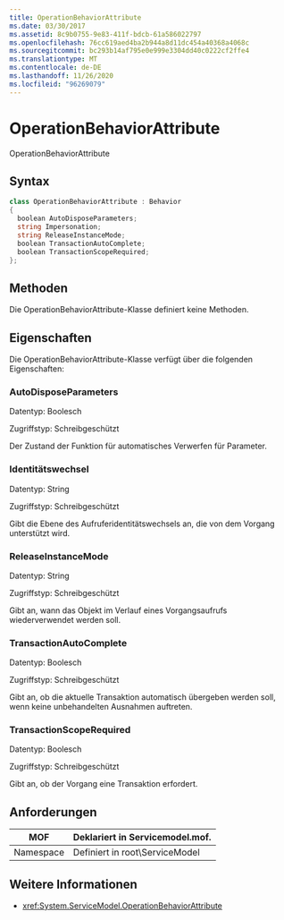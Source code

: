 ```yaml
---
title: OperationBehaviorAttribute
ms.date: 03/30/2017
ms.assetid: 8c9b0755-9e83-411f-bdcb-61a586022797
ms.openlocfilehash: 76cc619aed4ba2b944a8d11dc454a40368a4068c
ms.sourcegitcommit: bc293b14af795e0e999e3304dd40c0222cf2ffe4
ms.translationtype: MT
ms.contentlocale: de-DE
ms.lasthandoff: 11/26/2020
ms.locfileid: "96269079"
---
```

# <a name="operationbehaviorattribute"></a>OperationBehaviorAttribute

OperationBehaviorAttribute  
  
## <a name="syntax"></a>Syntax  
  
```csharp
class OperationBehaviorAttribute : Behavior  
{  
  boolean AutoDisposeParameters;  
  string Impersonation;  
  string ReleaseInstanceMode;  
  boolean TransactionAutoComplete;  
  boolean TransactionScopeRequired;  
};  
```  
  
## <a name="methods"></a>Methoden  

 Die OperationBehaviorAttribute-Klasse definiert keine Methoden.  
  
## <a name="properties"></a>Eigenschaften  

 Die OperationBehaviorAttribute-Klasse verfügt über die folgenden Eigenschaften:  
  
### <a name="autodisposeparameters"></a>AutoDisposeParameters  

 Datentyp: Boolesch  
  
 Zugriffstyp: Schreibgeschützt  
  
 Der Zustand der Funktion für automatisches Verwerfen für Parameter.  
  
### <a name="impersonation"></a>Identitätswechsel  

 Datentyp: String  
  
 Zugriffstyp: Schreibgeschützt  
  
 Gibt die Ebene des Aufruferidentitätswechsels an, die von dem Vorgang unterstützt wird.  
  
### <a name="releaseinstancemode"></a>ReleaseInstanceMode  

 Datentyp: String  
  
 Zugriffstyp: Schreibgeschützt  
  
 Gibt an, wann das Objekt im Verlauf eines Vorgangsaufrufs wiederverwendet werden soll.  
  
### <a name="transactionautocomplete"></a>TransactionAutoComplete  

 Datentyp: Boolesch  
  
 Zugriffstyp: Schreibgeschützt  
  
 Gibt an, ob die aktuelle Transaktion automatisch übergeben werden soll, wenn keine unbehandelten Ausnahmen auftreten.  
  
### <a name="transactionscoperequired"></a>TransactionScopeRequired  

 Datentyp: Boolesch  
  
 Zugriffstyp: Schreibgeschützt  
  
 Gibt an, ob der Vorgang eine Transaktion erfordert.  
  
## <a name="requirements"></a>Anforderungen  
  
|MOF|Deklariert in Servicemodel.mof.|  
|---------|-----------------------------------|  
|Namespace|Definiert in root\ServiceModel|  
  
## <a name="see-also"></a>Weitere Informationen

- <xref:System.ServiceModel.OperationBehaviorAttribute>
